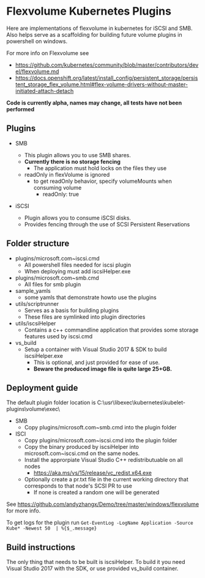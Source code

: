 # Flexvolume Kubernetes Plugins
Here are implementations of flexvolume in kubernetes for iSCSI and SMB. Also helps serve as a scaffolding for building future volume plugins in powershell on windows.

For more info on Flexvolume see
 * https://github.com/kubernetes/community/blob/master/contributors/devel/flexvolume.md
 * https://docs.openshift.org/latest/install_config/persistent_storage/persistent_storage_flex_volume.html#flex-volume-drivers-without-master-initiated-attach-detach


**Code is currently alpha, names may change, all tests have not been performed**

 ## Plugins
* SMB
    * This plugin allows you to use SMB shares. 
    * **Currently there is no storage fencing**
        * The application must hold locks on the files they use
    * readOnly in flexVolume is ignored 
        * to get readOnly behavior, specify volumeMounts when consuming volume
            * readOnly: true

* iSCSI
    * Plugin allows you to consume iSCSI disks.
    * Provides fencing through the use of SCSI Persistent Reservations

## Folder structure
* plugins/microsoft.com~iscsi.cmd
    * All powershell files needed for iscsi plugin
    * When deploying must add iscsiHelper.exe
* plugins/microsoft.com~smb.cmd
    * All files for smb plugin
* sample_yamls
    * some yamls that demonstrate howto use the plugins
* utils/scriptrunner
    * Serves as a basis for building plugins
    * These files are symlinked into plugin directories
* utils/iscsiHelper
    * Contains a c++ commandline application that provides some storage features used by iscsi.cmd
* vs_build
    * Setup a container with Visual Studio 2017 & SDK to build iscsiHelper.exe
        * This is optional, and just provided for ease of use.
        * **Beware the produced image file is quite large 25+GB.**



## Deployment guide
The default plugin folder location is C:\usr\libexec\kubernetes\kubelet-plugins\volume\exec\
* SMB
    * Copy plugins/microsoft.com~smb.cmd into the plugin folder
* ISCI
    * Copy plugins/microsoft.com~iscsi.cmd into the plugin folder
    * Copy the binary produced by iscsiHelper into microsoft.com~iscsi.cmd on the same nodes.
    * Install the approrpiate Visual Studio C++ redistributuable on all nodes
        * https://aka.ms/vs/15/release/vc_redist.x64.exe
    * Optionally create a pr.txt file in the current working directory that corresponds to that node's SCSI PR to use
        * If none is created a random one will be generated

See https://github.com/andyzhangx/Demo/tree/master/windows/flexvolume for more info.

To get logs for the plugin run `Get-EventLog -LogName Application -Source Kube* -Newest 50  | %{$_.message}`

## Build instructions
The only thing that needs to be built is iscsiHelper. To build it you need Visual Studio 2017 with the SDK, or use provided vs_build container.  



